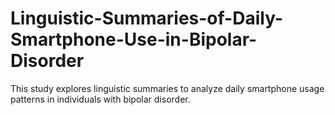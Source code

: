 # Linguistic-Summaries-of-Daily-Smartphone-Use-in-Bipolar-Disorder
This study explores linguistic summaries to analyze daily smartphone usage patterns in individuals with bipolar disorder. 

